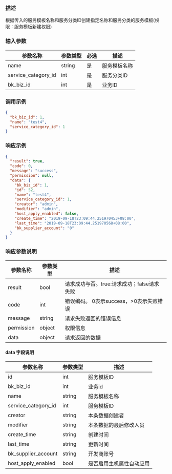 ### 描述

根据传入的服务模板名称和服务分类ID创建指定名称和服务分类的服务模板(权限：服务模板新建权限)

### 输入参数

| 参数名称                | 参数类型   | 必选 | 描述     |
|---------------------|--------|----|--------|
| name                | string | 是  | 服务模板名称 |
| service_category_id | int    | 是  | 服务分类ID |
| bk_biz_id           | int    | 是  | 业务ID   |

### 调用示例

```json
{
  "bk_biz_id": 1,
  "name": "test4",
  "service_category_id": 1
}
```

### 响应示例

```json
{
  "result": true,
  "code": 0,
  "message": "success",
  "permission": null,
  "data": {
    "bk_biz_id": 1,
    "id": 52,
    "name": "test4",
    "service_category_id": 1,
    "creator": "admin",
    "modifier": "admin",
    "host_apply_enabled": false,
    "create_time": "2019-09-18T23:09:44.251970453+08:00",
    "last_time": "2019-09-18T23:09:44.251970568+08:00",
    "bk_supplier_account": "0"
  }
}
```

### 响应参数说明

| 参数名称       | 参数类型   | 描述                         |
|------------|--------|----------------------------|
| result     | bool   | 请求成功与否。true:请求成功；false请求失败 |
| code       | int    | 错误编码。 0表示success，>0表示失败错误  |
| message    | string | 请求失败返回的错误信息                |
| permission | object | 权限信息                       |
| data       | object | 请求返回的数据                    |

#### data 字段说明

| 参数名称                | 参数类型   | 描述           |
|---------------------|--------|--------------|
| id                  | int    | 服务模板ID       |
| bk_biz_id           | int    | 业务id         |
| name                | string | 服务模板名称       |
| service_category_id | int    | 服务模板ID       |
| creator             | string | 本条数据创建者      |
| modifier            | string | 本条数据的最后修改人员  |
| create_time         | string | 创建时间         |
| last_time           | string | 更新时间         |
| bk_supplier_account | string | 开发商账号        |
| host_apply_enabled  | bool   | 是否启用主机属性自动应用 |

